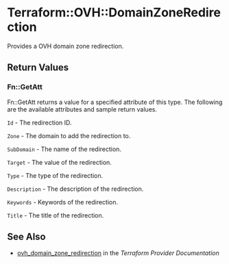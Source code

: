 # Terraform::OVH::DomainZoneRedirection

Provides a OVH domain zone redirection.

## Return Values

### Fn::GetAtt

Fn::GetAtt returns a value for a specified attribute of this type. The following are the available attributes and sample return values.

`Id` - The redirection ID.

`Zone` - The domain to add the redirection to.

`SubDomain` - The name of the redirection.

`Target` - The value of the redirection.

`Type` - The type of the redirection.

`Description` - The description of the redirection.

`Keywords` - Keywords  of the redirection.

`Title` - The title of the redirection.

## See Also

* [ovh_domain_zone_redirection](https://www.terraform.io/docs/providers/ovh/r/domain_zone_redirection.html) in the _Terraform Provider Documentation_
